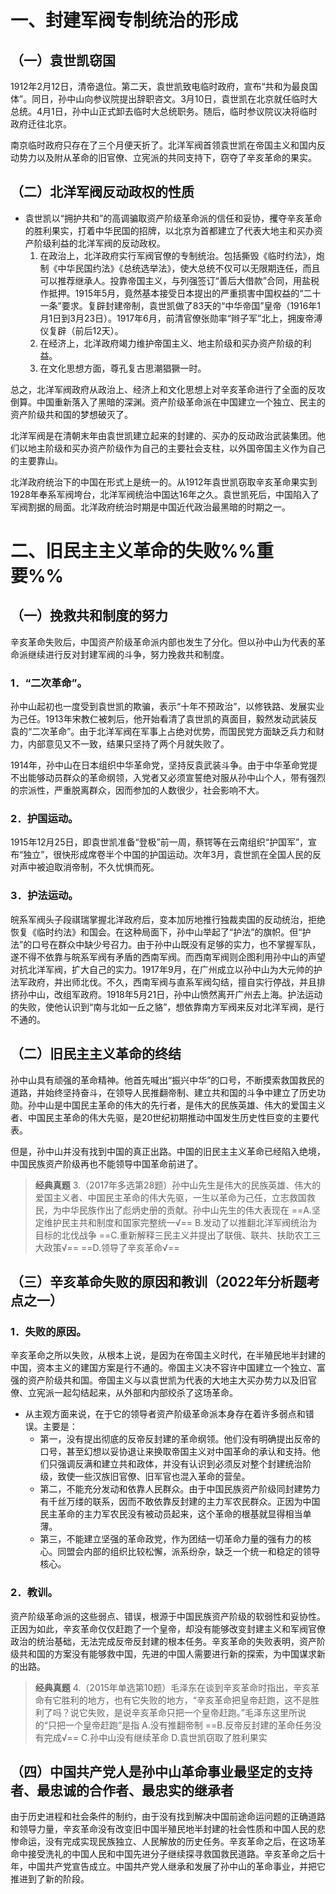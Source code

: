 # 一、封建军阀专制统治的形成
## （一）袁世凯窃国
1912年2月12日，清帝退位。第二天，袁世凯致电临时政府，宣布“共和为最良国体”。同日，孙中山向参议院提出辞职咨文。3月10日，袁世凯在北京就任临时大总统。4月1日，孙中山正式卸去临时大总统职务。随后，临时参议院议决将临时政府迁往北京。

南京临时政府只存在了三个月便天折了。北洋军阀首领袁世凯在帝国主义和国内反动势力以及附从革命的旧官僚、立宪派的共同支持下，窃夺了辛亥革命的果实。
## （二）北洋军阀反动政权的性质
- 袁世凯以“拥护共和”的高调骗取资产阶级革命派的信任和妥协，攫夺辛亥革命的胜利果实，打着中华民国的招牌，以北京为首都建立了代表大地主和买办资产阶级利益的北洋军阀的反动政权。
	1. 在政治上，北洋政府实行军阀官僚的专制统治。包括撕毁《临时约法》，炮制《中华民国约法》《总统选举法》，使大总统不仅可以无限期连任，而且可以推荐继承人。投靠帝国主义，与列强签订“善后大借款”合同，用盐税作抵押。1915年5月，竟然基本接受日本提出的严重损害中国权益的“二十一条”要求。复辟封建帝制，袁世凯做了83天的“中华帝国”皇帝（1916年1月1日到3月23日）。1917年6月，前清官僚张勋率“辫子军”北上，拥废帝溥仪复辟（前后12天）。
	2. 在经济上，北洋政府竭力维护帝国主义、地主阶级和买办资产阶级的利益。
	3. 在文化思想方面，尊孔复古思潮猖獗一时。

总之，北洋军阀政府从政治上、经济上和文化思想上对辛亥革命进行了全面的反攻倒算。中国重新落入了黑暗的深渊。资产阶级革命派在中国建立一个独立、民主的资产阶级共和国的梦想破灭了。

北洋军阀是在清朝末年由袁世凯建立起来的封建的、买办的反动政治武装集团。他们以地主阶级和买办资产阶级作为自己的主要社会支柱，以外国帝国主义作为自己的主要靠山。

北洋政府统治下的中国在形式上是统一的。从1912年袁世凯窃取辛亥革命果实到1928年奉系军阀垮台，北洋军阀统治中国达16年之久。袁世凯死后，中国陷入了军阀割据的局面。北洋政府统治时期是中国近代政治最黑暗的时期之一。
# 二、旧民主主义革命的失败%%重要%%
## （一）挽救共和制度的努力
辛亥革命失败后，中国资产阶级革命派内部也发生了分化。但以孙中山为代表的革命派继续进行反对封建军阀的斗争，努力挽救共和制度。
### 1．“二次革命”。
孙中山起初也一度受到袁世凯的欺骗，表示“十年不预政治”，以修铁路、发展实业为己任。1913年宋教仁被刺后，他开始看清了袁世凯的真面目，毅然发动武装反袁的“二次革命”。由于北洋军阀在军事上占绝对优势，而国民党方面缺乏兵力和财力，内部意见又不一致，结果只坚持了两个月就失败了。

1914年，孙中山在日本组织中华革命党，坚持反袁武装斗争。由于中华革命党提不出能够动员群众的革命纲领，入党者又必须宣誓绝对服从孙中山个人，带有强烈的宗派性，严重脱离群众，因而参加的人数很少，社会影响不大。
### 2．护国运动。
1915年12月25日，即袁世凯准备“登极”前一周，蔡锷等在云南组织“护国军”，宣布“独立”，很快形成席卷半个中国的护国运动。次年3月，袁世凯在全国人民的反对声中被迫取消帝制，不久忧惧而死。
### 3．护法运动。
皖系军阀头子段祺瑞掌握北洋政府后，变本加厉地推行独裁卖国的反动统治，拒绝恢复《临时约法》和国会。在这种局面下，孙中山举起了“护法”的旗帜。但“护法”的口号在群众中缺少号召力。由于孙中山既没有足够的实力，也不掌握军队，遂不得不依靠与皖系军阀有矛盾的西南军阀。而西南军阀则企图利用孙中山的声望对抗北洋军阀，扩大自己的实力。1917年9月，在广州成立以孙中山为大元帅的护法军政府，并出师北伐。不久，西南军阀与直系军阀勾结，擅自实行停战，并且排挤孙中山，改组军政府。1918年5月21日，孙中山愤然离开广州去上海。护法运动的失败，使他认识到“南与北如一丘之貉”，想依靠南方军阀来反对北洋军阀，是行不通的。
## （二）旧民主主义革命的终结
孙中山具有顽强的革命精神。他首先喊出“振兴中华”的口号，不断摸索救国救民的道路，并始终坚持奋斗，在领导人民推翻帝制、建立共和国的斗争中建立了历史功勋。孙中山是中国民主革命的伟大的先行者，是伟大的民族英雄、伟大的爱国主义者、中国民主革命的伟大先驱，是20世纪初期推动中国发生历史性巨变的主要代表。

但是，孙中山并没有找到中国的真正出路。中国的旧民主主义革命已经陷入绝境，中国民族资产阶级再也不能领导中国革命前进了。

>**经典真题**
3.（2017年多选第28题）孙中山先生是伟大的民族英雄、伟大的爱国主义者、中国民主革命的伟大先驱，一生以革命为己任，立志救国救民，为中华民族作出了彪炳史册的贡献。孙中山先生的伟大表现在
==A.坚定维护民主共和制度和国家完整统一√==
B.发动了以推翻北洋军阀统治为目标的北伐战争
==C.重新解释三民主义并提出了联俄、联共、扶助农工三大政策√==
==D.领导了辛亥革命√==
## （三）辛亥革命失败的原因和教训（2022年分析题考点之一）
### 1．失败的原因。
辛亥革命之所以失败，从根本上说，是因为在帝国主义时代，在半殖民地半封建的中国，资本主义的建国方案是行不通的。帝国主义决不容许中国建立一个独立、富强的资产阶级共和国。帝国主义与以袁世凯为代表的大地主大买办势力以及旧官僚、立宪派一起勾结起来，从外部和内部绞杀了这场革命。

- 从主观方面来说，在于它的领导者资产阶级革命派本身存在着许多弱点和错误。主要是：
	- 第一，没有提出彻底的反帝反封建的革命纲领。他们没有明确提出反帝的口号，甚至幻想以妥协退让来换取帝国主义对中国革命的承认和支持。他们只强调反满和建立共和政体，并没有认识到必须反对整个封建统治阶级，致使一些汉族旧官僚、旧军官也混入革命的营垒。
	- 第二，不能充分发动和依靠人民群众。由于中国民族资产阶级同封建势力有千丝万缕的联系，因而不敢依靠反封建的主力军农民群众。正因为中国民主革命的主力军农民没有被动员起来，这个革命的根基就显得相当单薄。
	- 第三，不能建立坚强的革命政党，作为团结一切革命力量的强有力的核心。同盟会内部的组织比较松懈，派系纷杂，缺乏一个统一和稳定的领导核心。
### 2．教训。
资产阶级革命派的这些弱点、错误，根源于中国民族资产阶级的软弱性和妥协性。正因为如此，辛亥革命仅仅赶跑了一个皇帝，却没有能够改变封建主义和军阀官僚政治的统治基础，无法完成反帝反封建的根本任务。辛亥革命的失败表明，资产阶级共和国的方案没有能够救中国，先进的中国人需要进行新的探索，为中国谋求新的出路。

>**经典真题**
4.（2015年单选第10题）毛泽东在谈到辛亥革命时指出，辛亥革命有它胜利的地方，也有它失败的地方，“辛亥革命把皇帝赶跑，这不是胜利了吗？说它失败，是说辛亥革命只把一个皇帝赶跑。”毛泽东这里所说的“只把一个皇帝赶跑”是指
A.没有推翻帝制
==B.反帝反封建的革命任务没有完成√==
C.孙中山没有继续革命
D.袁世凯窃取了胜利果实
## （四）中国共产党人是孙中山革命事业最坚定的支持者、最忠诚的合作者、最忠实的继承者
由于历史进程和社会条件的制约，由于没有找到解决中国前途命运问题的正确道路和领导力量，辛亥革命没有改变旧中国半殖民地半封建的社会性质和中国人民的悲惨命运，没有完成实现民族独立、人民解放的历史任务。辛亥革命之后，在这场革命中接受洗礼的中国人民和中国先进分子继续探寻救国救民道路。辛亥革命之后十年，中国共产党宣告成立。中国共产党人继承和发展了孙中山的革命事业，并把它推进到了新的阶段。